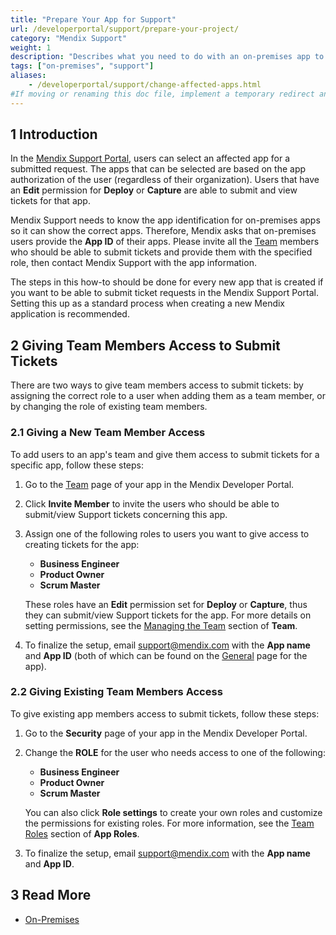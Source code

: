 ```yaml
---
title: "Prepare Your App for Support"
url: /developerportal/support/prepare-your-project/
category: "Mendix Support"
weight: 1
description: "Describes what you need to do with an on-premises app to prepare it for Mendix Support."
tags: ["on-premises", "support"]
aliases:
    - /developerportal/support/change-affected-apps.html
#If moving or renaming this doc file, implement a temporary redirect and let the respective team know they should update the URL in the product. See Mapping to Products for more details.
---
```


## 1 Introduction

In the [Mendix Support Portal](https://support.mendix.com/hc/en-us), users can select an affected app for a submitted request. The apps that can be selected are based on the app authorization of the user (regardless of their organization). Users that have an **Edit** permission for **Deploy** or **Capture** are able to submit and view tickets for that app.

Mendix Support needs to know the app identification for on-premises apps so it can show the correct apps. Therefore, Mendix asks that on-premises users provide the **App ID** of their apps. Please invite all the [Team](/developerportal/collaborate/team) members who should be able to submit tickets and provide them with the specified role, then contact Mendix Support with the app information.

The steps in this how-to should be done for every new app that is created if you want to be able to submit ticket requests in the Mendix Support Portal. Setting this up as a standard process when creating a new Mendix application is recommended.

## 2 Giving Team Members Access to Submit Tickets

There are two ways to give team members access to submit tickets: by assigning the correct role to a user when adding them as a team member, or by changing the role of existing team members.

### 2.1 Giving a New Team Member Access

To add users to an app's team and give them access to submit tickets for a specific app, follow these steps:

1. Go to the [Team](/developerportal/collaborate/team) page of your app in the Mendix Developer Portal.
2. Click **Invite Member** to invite the users who should be able to submit/view Support tickets concerning this app.
3.  Assign one of the following roles to users you want to give access to creating tickets for the app:
	* **Business Engineer**
	* **Product Owner**
	* **Scrum Master**
	
	These roles have an **Edit** permission set for **Deploy** or **Capture**, thus they can submit/view Support tickets for the app. For more details on setting permissions, see the [Managing the Team](/developerportal/collaborate/team#managing) section of **Team**.

4. To finalize the setup, email [support@mendix.com](http://support.mendix.com/) with the **App name** and **App ID** (both of which can be found on the [General](/developerportal/settings/general-settings) page for the app).

### 2.2 Giving Existing Team Members Access

To give existing app members access to submit tickets, follow these steps:

1. Go to the **Security** page of your app in the Mendix Developer Portal.
2.  Change the **ROLE** for the user who needs access to one of the following:
	* **Business Engineer**
	* **Product Owner**
	* **Scrum Master**

	You can also click **Role settings** to create your own roles and customize the permissions for existing roles. For more information, see the [Team Roles](/developerportal/collaborate/app-roles#team-roles) section of **App Roles**.

3. To finalize the setup, email [support@mendix.com](http://support.mendix.com/) with the **App name** and **App ID**.

## 3 Read More

* [On-Premises](/developerportal/deploy/on-premises-design)
